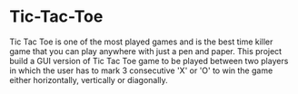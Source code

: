 # Tic-Tac-Toe

Tic Tac Toe is one of the most played games and is the best time killer game that you can play anywhere with just a pen and paper. This project build a GUI version of Tic Tac Toe game to be played between two players in which the user has to mark 3 consecutive 'X' or 'O' to win the game either horizontally, vertically or diagonally.
